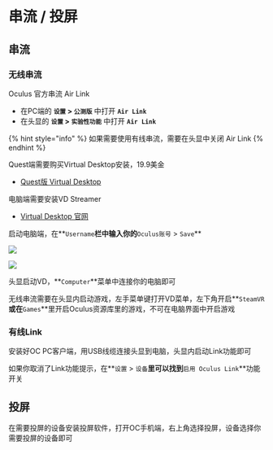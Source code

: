 # 串流 / 投屏

## 串流

### 无线串流

Oculus 官方串流 Air Link

* 在PC端的 **`设置` > `公测版`** 中打开 **`Air Link`**
* 在头显的 **`设置` > `实验性功能`** 中打开 **`Air Link`**

{% hint style="info" %}
如果需要使用有线串流，需要在头显中关闭 Air Link
{% endhint %}

Quest端需要购买Virtual Desktop安装，19.9美金

* [Quest版 Virtual Desktop](https://www.oculus.com/experiences/quest/2017050365004772)

电脑端需要安装VD Streamer

* [Virtual Desktop 官网](https://www.vrdesktop.net)

启动电脑端，在**`Username`**栏中输入你的**`Oculus账号` > `Save`**

![](https://cdn.jsdelivr.net/gh/EYW-015/Oculus-guide-China/img/ochome/oc\_account.png)

![](https://cdn.jsdelivr.net/gh/EYW-015/Oculus-guide-China/img/ochome/vd\_username.png)

头显启动VD，**`Computer`**菜单中连接你的电脑即可

无线串流需要在头显内启动游戏，左手菜单键打开VD菜单，左下角开启**`SteamVR`**或在**`Games`**里开启Oculus资源库里的游戏，不可在电脑界面中开启游戏

### 有线Link

安装好OC PC客户端，用USB线缆连接头显到电脑，头显内启动Link功能即可

如果你取消了Link功能提示，在**`设置` > `设备`**里可以找到**`启用 Oculus Link`**功能开关

## 投屏

在需要投屏的设备安装投屏软件，打开OC手机端，右上角选择投屏，设备选择你需要投屏的设备即可
